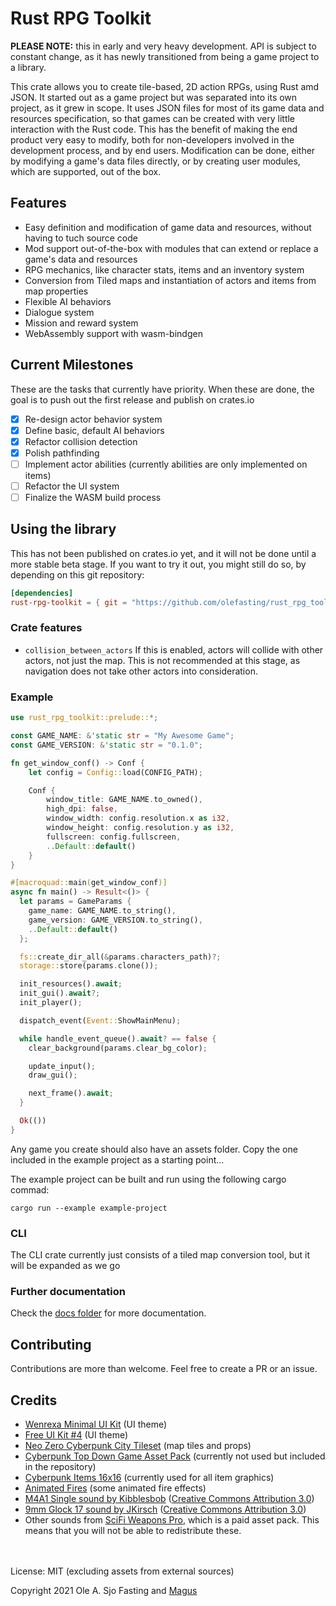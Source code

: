 # Rust RPG Toolkit

**PLEASE NOTE:** this in early and very heavy development. API is subject to constant change, as it has newly transitioned
from being a game project to a library.

This crate allows you to create tile-based, 2D action RPGs, using Rust amd JSON. It started out as a game project but was
separated into its own project, as it grew in scope. It uses JSON files for most of its game data and resources specification,
so that games can be created with very little interaction with the Rust code. This has the benefit of making the end product
very easy to modify, both for non-developers involved in the development process, and by end users. Modification can be done,
either by modifying a game's data files directly, or by creating user modules, which are supported, out of the box.

## Features

- Easy definition and modification of game data and resources, without having to tuch source code
- Mod support out-of-the-box with modules that can extend or replace a game's data and resources
- RPG mechanics, like character stats, items and an inventory system
- Conversion from Tiled maps and instantiation of actors and items from map properties
- Flexible AI behaviors
- Dialogue system
- Mission and reward system
- WebAssembly support with wasm-bindgen

## Current Milestones

These are the tasks that currently have priority. When these are done, the goal is to push out the first
release and publish on crates.io

- [x] Re-design actor behavior system
- [x] Define basic, default AI behaviors
- [X] Refactor collision detection
- [x] Polish pathfinding
- [ ] Implement actor abilities (currently abilities are only implemented on items)
- [ ] Refactor the UI system
- [ ] Finalize the WASM build process

## Using the library

This has not been published on crates.io yet, and it will not be done until a more stable beta stage.
If you want to try it out, you might still do so, by depending on this git repository:

```toml
[dependencies]
rust-rpg-toolkit = { git = "https://github.com/olefasting/rust_rpg_toolkit.git" }
```

### Crate features

- `collision_between_actors` If this is enabled, actors will collide with other actors, not just the map.
  This is not recommended at this stage, as navigation does not take other actors into consideration.

### Example

```rust
use rust_rpg_toolkit::prelude::*;

const GAME_NAME: &'static str = "My Awesome Game";
const GAME_VERSION: &'static str = "0.1.0";

fn get_window_conf() -> Conf {
    let config = Config::load(CONFIG_PATH);

    Conf {
        window_title: GAME_NAME.to_owned(),
        high_dpi: false,
        window_width: config.resolution.x as i32,
        window_height: config.resolution.y as i32,
        fullscreen: config.fullscreen,
        ..Default::default()
    }
}

#[macroquad::main(get_window_conf)]
async fn main() -> Result<()> {
  let params = GameParams {
    game_name: GAME_NAME.to_string(),
    game_version: GAME_VERSION.to_string(),
    ..Default::default()
  };

  fs::create_dir_all(&params.characters_path)?;
  storage::store(params.clone());

  init_resources().await;
  init_gui().await?;
  init_player();

  dispatch_event(Event::ShowMainMenu);

  while handle_event_queue().await? == false {
    clear_background(params.clear_bg_color);

    update_input();
    draw_gui();

    next_frame().await;
  }

  Ok(())
}

```

Any game you create should also have an assets folder. Copy the one included in the example project as a starting point...

The example project can be built and run using the following cargo commad:

`cargo run --example example-project`

### CLI

The CLI crate currently just consists of a tiled map conversion tool, but it will be expanded as we go

### Further documentation

Check the [docs folder](https://github.com/olefasting/rust_rpg_toolkit/tree/master/docs) for more documentation.

## Contributing

Contributions are more than welcome. Feel free to create a PR or an issue.

## Credits

- [Wenrexa Minimal UI Kit](https://wenrexa.itch.io/kit-nesia2) (UI theme)
- [Free UI Kit #4](https://wenrexa.itch.io/ui-different02) (UI theme)
- [Neo Zero Cyberpunk City Tileset](https://yunusyanin.itch.io/neo-zero-cyberpunk-city-tileset) (map tiles and props)
- [Cyberpunk Top Down Game Asset Pack](https://rafazcruz.itch.io/cyberpunk-top-down-game-asset-pack) (currently not used but included in the repository)
- [Cyberpunk Items 16x16](https://jeresikstus.itch.io/cyberpunk-items-16x16) (currently used for all item graphics)
- [Animated Fires](https://stealthix.itch.io/animated-fires) (some animated fire effects)
- [M4A1 Single sound by Kibblesbob](https://soundbible.com/1804-M4A1-Single.html) ([Creative Commons Attribution 3.0](https://creativecommons.org/licenses/by/3.0/))
- [9mm Glock 17 sound by JKirsch](https://soundbible.com/1382-9mm-Glock-17.html) ([Creative Commons Attribution 3.0](https://creativecommons.org/licenses/by/3.0/))
- Other sounds from [SciFi Weapons Pro](https://sidearm-studios.itch.io/sci-fi-weapon-sounds-pro), which is a paid asset pack. This means that you will not be able to redistribute these.

\
\
License: MIT (excluding assets from external sources)

Copyright 2021 Ole A. Sjo Fasting and [Magus](http://magus.no)
